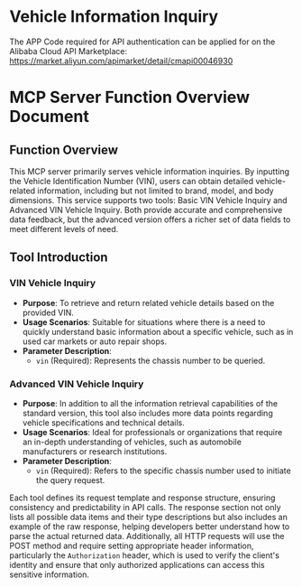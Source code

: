 # Vehicle Information Inquiry

The APP Code required for API authentication can be applied for on the Alibaba Cloud API Marketplace: https://market.aliyun.com/apimarket/detail/cmapi00046930

# MCP Server Function Overview Document

## Function Overview
This MCP server primarily serves vehicle information inquiries. By inputting the Vehicle Identification Number (VIN), users can obtain detailed vehicle-related information, including but not limited to brand, model, and body dimensions. This service supports two tools: Basic VIN Vehicle Inquiry and Advanced VIN Vehicle Inquiry. Both provide accurate and comprehensive data feedback, but the advanced version offers a richer set of data fields to meet different levels of need.

## Tool Introduction

### VIN Vehicle Inquiry
- **Purpose**: To retrieve and return related vehicle details based on the provided VIN.
- **Usage Scenarios**: Suitable for situations where there is a need to quickly understand basic information about a specific vehicle, such as in used car markets or auto repair shops.
- **Parameter Description**:
  - `vin` (Required): Represents the chassis number to be queried.

### Advanced VIN Vehicle Inquiry
- **Purpose**: In addition to all the information retrieval capabilities of the standard version, this tool also includes more data points regarding vehicle specifications and technical details.
- **Usage Scenarios**: Ideal for professionals or organizations that require an in-depth understanding of vehicles, such as automobile manufacturers or research institutions.
- **Parameter Description**:
  - `vin` (Required): Refers to the specific chassis number used to initiate the query request.

Each tool defines its request template and response structure, ensuring consistency and predictability in API calls. The response section not only lists all possible data items and their type descriptions but also includes an example of the raw response, helping developers better understand how to parse the actual returned data. Additionally, all HTTP requests will use the POST method and require setting appropriate header information, particularly the `Authorization` header, which is used to verify the client's identity and ensure that only authorized applications can access this sensitive information.